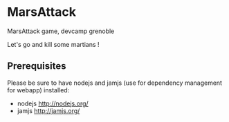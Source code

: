 MarsAttack
==========

MarsAttack game, devcamp grenoble

Let's go and kill some martians !

## Prerequisites ##

Please be sure to have nodejs and jamjs (use for dependency management for webapp) installed:
*   nodejs http://nodejs.org/
*   jamjs http://jamjs.org/
